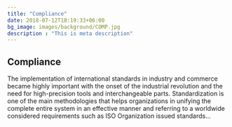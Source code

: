 ```yaml
---
title: "Compliance"
date: 2018-07-12T18:19:33+06:00
bg_image: images/background/COMP.jpg
description : "This is meta description"
---
```


## Compliance

The implementation of international standards in industry and commerce became highly important with the onset of the industrial revolution and the need for high-precision tools and interchangeable parts. Standardization is one of the main methodologies that helps organizations in unifying the complete entire system in an effective manner and referring to a worldwide considered requirements such as ISO Organization issued standards…
